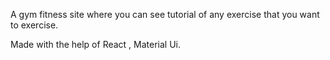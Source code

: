 A gym fitness site where you can see tutorial of any exercise that you want to exercise.

Made with the help of React , Material Ui.
